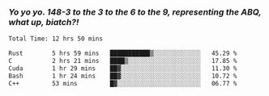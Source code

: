 ### ***Yo yo yo. 148-3 to the 3 to the 6 to the 9, representing the ABQ, what up, biatch?!***

<!--START_SECTION:waka-->

```txt
Total Time: 12 hrs 50 mins

Rust        5 hrs 59 mins   ███████████▒░░░░░░░░░░░░░   45.29 %
C           2 hrs 21 mins   ████▒░░░░░░░░░░░░░░░░░░░░   17.85 %
Cuda        1 hr 29 mins    ██▓░░░░░░░░░░░░░░░░░░░░░░   11.30 %
Bash        1 hr 24 mins    ██▓░░░░░░░░░░░░░░░░░░░░░░   10.72 %
C++         53 mins         █▓░░░░░░░░░░░░░░░░░░░░░░░   06.77 %
```

<!--END_SECTION:waka-->

<!--
**AJMC2002/AJMC2002** is a ✨ _special_ ✨ repository because its `README.md` (this file) appears on your GitHub profile.

Here are some ideas to get you started:

- 🔭 I’m currently working on ...
- 🌱 I’m currently learning ...
- 👯 I’m looking to collaborate on ...
- 🤔 I’m looking for help with ...
- 💬 Ask me about ...
- 📫 How to reach me: ...
- 😄 Pronouns: ...
- ⚡ Fun fact: ...
-->
